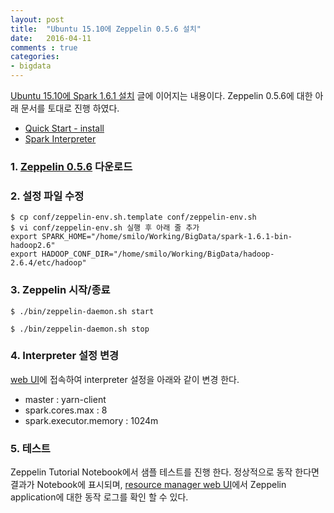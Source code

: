 ```yaml
---
layout: post
title:  "Ubuntu 15.10에 Zeppelin 0.5.6 설치"
date:   2016-04-11
comments : true
categories:
- bigdata
---
```


[Ubuntu 15.10에 Spark 1.6.1 설치](http://githubsmilo.github.io/Ubuntu%2015.10%EC%97%90%20Spark%201.6.1%20%EC%84%A4%EC%B9%98) 글에 이어지는 내용이다. Zeppelin 0.5.6에 대한 아래 문서를 토대로 진행 하였다.

* [Quick Start - install](https://zeppelin.incubator.apache.org/docs/0.5.6-incubating/install/install.html)
* [Spark Interpreter](https://zeppelin.incubator.apache.org/docs/0.5.6-incubating/interpreter/spark.html)

### 1. [Zeppelin 0.5.6](https://zeppelin.incubator.apache.org/download.html) 다운로드

### 2. 설정 파일 수정

```shell
$ cp conf/zeppelin-env.sh.template conf/zeppelin-env.sh
$ vi conf/zeppelin-env.sh 실행 후 아래 줄 추가
export SPARK_HOME="/home/smilo/Working/BigData/spark-1.6.1-bin-hadoop2.6"
export HADOOP_CONF_DIR="/home/smilo/Working/BigData/hadoop-2.6.4/etc/hadoop"
```

### 3. Zeppelin 시작/종료

```shell
$ ./bin/zeppelin-daemon.sh start
```
```shell
$ ./bin/zeppelin-daemon.sh stop
```

### 4. Interpreter 설정 변경
[web UI](http://localhost:8080/#/interpreter)에 접속하여 interpreter 설정을 아래와 같이 변경 한다.

* master : yarn-client
* spark.cores.max : 8
* spark.executor.memory : 1024m

### 5. 테스트
Zeppelin Tutorial Notebook에서 샘플 테스트를 진행 한다. 정상적으로 동작 한다면 결과가 Notebook에 표시되며, [resource manager web UI](http://localhost:8088)에서 Zeppelin application에 대한 동작 로그를 확인 할 수 있다.

